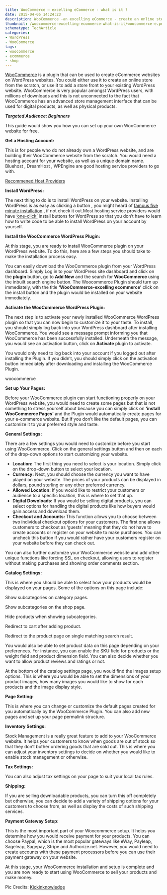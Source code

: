```yaml
---
title: WooCommerce – excelling eCommerce - what is it ?
date: 2015-04-05 14:24:23
description: WooCommerce -an excelling eCommerce - create an online store from the scratch, or use it to add a store front to your existing WordPress site.
thumbnail: /woocommerce-excelling-ecommerce-what-is-it/woocommerce-e.png
schematype: TechArticle
categories:
- WordPress
- WooCommerce
tags:
- woocommerce
- ecommerce
- shop
---
```


[WooCommerce](https://wordpress.org/plugins/woocommerce/) is a plugin that can be used to create eCommerce websites on WordPress websites. You could either use it to create an online store from the scratch, or use it to add a store front to your existing WordPress website. WooCommerce is very popular amongst WordPress users, with millions of downloads and this is not unconnected to the fact that WooCommerce has an advanced store management interface that can be used for digital products, as well as physical products.

***Targeted Audience: Beginners***

This guide would show you how you can set up your own WooCommerce website for free.
<!-- more -->

****Get a Hosting Account:****

This is for people who do not already own a WordPress website, and are building their WooCommerce website from the scratch. You would need a hosting account for your website, as well as a unique domain name. Bluehost , DreamHost , WPEngine are good hosting service providers to go with.

[Recommened Host Providers](https://wordpress.org/hosting/)

****Install WordPress:****

The next thing to do is to install WordPress on your website. Installing WordPress is as easy as clicking a button , you might heard of [famous five minute installation](https://bravokeyl.com/famous-5-minute-wordpress-installation/) , if not check it out.Most hosting service providers would have [‘one-click’](https://bravokeyl.com/installing-wordpress-on-aws-amazon-lightsail-witn-in-five-mintues/) install buttons for WordPress so that you don’t have to learn how to write code to be able to install WordPress on your account by yourself.

****Install the WooCommerce WordPress Plugin:****

At this stage, you are ready to install WooCommerce plugin on your WordPress website. To do this, here are a few steps you should take to make the installation process easy.

You can easily download the WooCommerce plugin from your WordPress dashboard. Simply Log in to your WordPress site dashboard and click on the **plugin** button, go to **Add New** and the search for **WooCommerce** using the inbuilt search engine button. The Woocommerce Plugin should turn up immediately, with the title **‘WooCommerce-excelling ecommerce’** click on the install button and the plugin would be installed on your website immediately.

****Activate the WooCommerce WordPress Plugin:****

The next step is to activate your newly installed WooCommerce WordPress plugin so that you can now begin to customize it to your taste. To install, you should simply log back into your WordPress dashboard after installing WooCommerce. You would see a message prompt informing you that WooCommerce has been successfully installed. Underneath the message, you would see an activation button, click on **Activate** plugin to activate.

You would only need to log back into your account if you logged out after installing the Plugin. If you didn’t, you should simply click on the activation button immediately after downloading and installing the WooCommerce Plugin.

woocommerce

****Set up Your Pages:****

Before your WooCommerce plugin can start functioning properly on your WordPress website, you would need to create some pages but that is not something to stress yourself about because you can simply click on **‘install WooCommerce Pages’** and the Plugin would automatically create pages for your e-commerce website. But if you don’t like the default pages, you can customize it to your preferred style and taste.

****General Settings:****

There are a few settings you would need to customize before you start using WooCommerce. Click on the general settings button and then on each of the drop-down options to start customizing your website.

- **Location:** The first thing you need to select is your location. Simply click on the drop-down button to select your location.
- **Currency:** Next, you should choose the currency you want to have played on your website. The prices of your products can be displayed in dollars, pound sterling or any other preferred currency.
- **Allowed Location:** If you would like to restrict your customers or audience to a specific location, this is where to set that up.
- **Digital Downloads:** If you would be selling digital products, you can select options for handling the digital products like how buyers would gain access and download them.
- **Checkout and Accounts:** This function allows you to choose between two individual checkout options for your customers. The first one allows customers to checkout as ‘guests’ meaning that they do not have to create accounts or register on your website to make purchases. You can uncheck this button if you would rather have your customers register on your website before they can check out.

You can also further customize your WooCommerce website and add other unique functions like forcing SSL on checkout, allowing users to register without making purchases and showing order comments section.

****Catalog Settings:****

This is where you should be able to select how your products would be displayed on your pages. Some of the options on this page include:

Show subcategories on category pages.

Show subcategories on the shop page.

Hide products when showing subcategories.

Redirect to cart after adding product.

Redirect to the product page on single matching search result.

You would also be able to set product data on this page depending on your preferences. For instance, you can enable the SKU field for products or the weight field and product dimension field. You can also decide whether you want to allow product reviews and ratings or not.

At the bottom of the catalog settings page, you would find the images setup options. This is where you would be able to set the dimensions of your product images, how many images you would like to show for each products and the image display style.

****Page Setting:****

This is where you can change or customize the default pages created for you automatically by the WooCommerce Plugin. You can also add new pages and set up your page permalink structure.

****Inventory Settings:****

Stock Management is a really great feature to add to your WooCommerce website. It helps your customers to know when goods are out of stock so that they don’t bother ordering goods that are sold out. This is where you can adjust your inventory settings to decide on whether you would like to enable stock management or otherwise.

****Tax Settings:****

You can also adjust tax settings on your page to suit your local tax rules.

****Shipping:****

If you are selling downloadable products, you can turn this off completely but otherwise, you can decide to add a variety of shipping options for your customers to choose from, as well as display the costs of such shipping services.

****Payment Gateway Setup:****

This is the most important part of your Woocommerce setup. It helps you determine how you would receive payment for your products. You can choose Paypal, which is the most popular gateways like eWay, Payleap, Sageleap, Sagepay, Stripe and Authorize.net. However, you would need to create accounts with these payment processors before you can use their payment gateway on your website.

At this stage, your WooCommerce installation and setup is complete and you are now ready to start using WooCommerce to sell your products and make money.

Pic Credits: [Kickinknowledge](http://kickinknowledge.com/)

